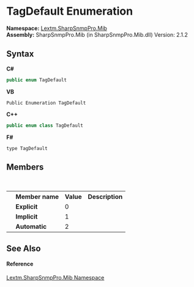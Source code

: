 # TagDefault Enumeration
 

**Namespace:**&nbsp;<a href="N_Lextm_SharpSnmpPro_Mib">Lextm.SharpSnmpPro.Mib</a><br />**Assembly:**&nbsp;SharpSnmpPro.Mib (in SharpSnmpPro.Mib.dll) Version: 2.1.2

## Syntax

**C#**<br />
``` C#
public enum TagDefault
```

**VB**<br />
``` VB
Public Enumeration TagDefault
```

**C++**<br />
``` C++
public enum class TagDefault
```

**F#**<br />
``` F#
type TagDefault
```


## Members
&nbsp;<table><tr><th></th><th>Member name</th><th>Value</th><th>Description</th></tr><tr><td /><td target="F:Lextm.SharpSnmpPro.Mib.TagDefault.Explicit">**Explicit**</td><td>0</td><td /></tr><tr><td /><td target="F:Lextm.SharpSnmpPro.Mib.TagDefault.Implicit">**Implicit**</td><td>1</td><td /></tr><tr><td /><td target="F:Lextm.SharpSnmpPro.Mib.TagDefault.Automatic">**Automatic**</td><td>2</td><td /></tr></table>

## See Also


#### Reference
<a href="N_Lextm_SharpSnmpPro_Mib">Lextm.SharpSnmpPro.Mib Namespace</a><br />